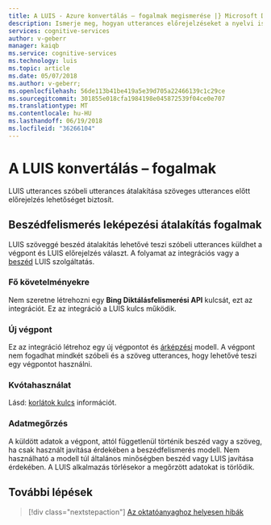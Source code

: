 ```yaml
---
title: A LUIS - Azure konvertálás – fogalmak megismerése |} Microsoft Docs
description: Ismerje meg, hogyan utterances előrejelzéseket a nyelvi ismertetése (LUIS) előtt módosíthatók
services: cognitive-services
author: v-geberr
manager: kaiqb
ms.service: cognitive-services
ms.technology: luis
ms.topic: article
ms.date: 05/07/2018
ms.author: v-geberr;
ms.openlocfilehash: 56de113b41be419a5e39d705a22466139c1c29ce
ms.sourcegitcommit: 301855e018cfa1984198e045872539f04ce0e707
ms.translationtype: MT
ms.contentlocale: hu-HU
ms.lasthandoff: 06/19/2018
ms.locfileid: "36266104"
---
```

# <a name="data-conversion-concepts-in-luis"></a>A LUIS konvertálás – fogalmak
LUIS utterances szóbeli utterances átalakítása szöveges utterances előtt előrejelzés lehetőséget biztosít. 

## <a name="speech-to-intent-conversion-concepts"></a>Beszédfelismerés leképezési átalakítás fogalmak
LUIS szöveggé beszéd átalakítás lehetővé teszi szóbeli utterances küldhet a végpont és LUIS előrejelzés választ. A folyamat az integrációs vagy a [beszéd](https://docs.microsoft.com/azure/cognitive-services/Speech) LUIS szolgáltatás. 

### <a name="key-requirements"></a>Fő követelményekre
Nem szeretne létrehozni egy **Bing Diktálásfelismerési API** kulcsát, ezt az integrációt. Ez az integráció a LUIS kulcs működik.

### <a name="new-endpoint"></a>Új végpont 
Ez az integráció létrehoz egy új végpontot és [árképzési](luis-boundaries.md#key-limits) modell. A végpont nem fogadhat mindkét szóbeli és a szöveg utterances, hogy lehetővé teszi egy végpontot használni. 

### <a name="quota-usage"></a>Kvótahasználat
Lásd: [korlátok kulcs](luis-boundaries.md#key-limits) információt. 

### <a name="data-retention"></a>Adatmegőrzés
A küldött adatok a végpont, attól függetlenül történik beszéd vagy a szöveg, ha csak használt javítása érdekében a beszédfelismerés modell. Nem használható a modell túl általános minőségben beszéd vagy LUIS javítása érdekében. A LUIS alkalmazás törlésekor a megőrzött adatokat is törlődik.

<!-- TBD: Machine translation conversion concepts -->

## <a name="next-steps"></a>További lépések

> [!div class="nextstepaction"]
> [Az oktatóanyaghoz helyesen hibák](luis-tutorial-bing-spellcheck.md)

[LUIS]: https://docs.microsoft.com/azure/cognitive-services/luis/luis-reference-regions